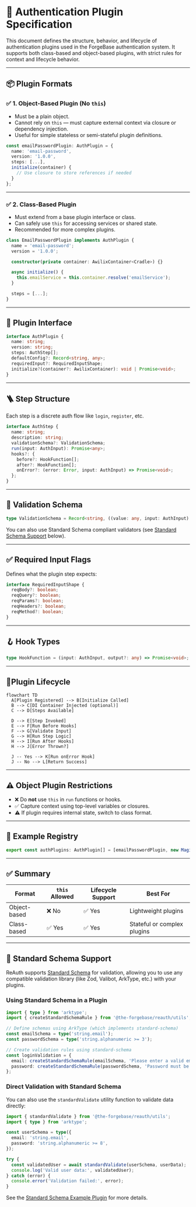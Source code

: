 # 🔐 Authentication Plugin Specification

This document defines the structure, behavior, and lifecycle of authentication plugins used in the ForgeBase authentication system. It supports both class-based and object-based plugins, with strict rules for context and lifecycle behavior.

---

## 📦 Plugin Formats

### ✅ 1. Object-Based Plugin (No `this`)

- Must be a plain object.
- Cannot rely on `this` — must capture external context via closure or dependency injection.
- Useful for simple stateless or semi-stateful plugin definitions.

```ts
const emailPasswordPlugin: AuthPlugin = {
  name: 'email-password',
  version: '1.0.0',
  steps: [...],
  initialize(container) {
    // Use closure to store references if needed
  }
};
```

---

### ✅ 2. Class-Based Plugin

- Must extend from a base plugin interface or class.
- Can safely use `this` for accessing services or shared state.
- Recommended for more complex plugins.

```ts
class EmailPasswordPlugin implements AuthPlugin {
  name = 'email-password';
  version = '1.0.0';

  constructor(private container: AwilixContainer<Cradle>) {}

  async initialize() {
    this.emailService = this.container.resolve('emailService');
  }

  steps = [...];
}
```

---

## 🧱 Plugin Interface

```ts
interface AuthPlugin {
  name: string;
  version: string;
  steps: AuthStep[];
  defaultConfig?: Record<string, any>;
  requiredInput?: RequiredInputShape;
  initialize?(container?: AwilixContainer): void | Promise<void>;
}
```

---

## 🪜 Step Structure

Each step is a discrete auth flow like `login`, `register`, etc.

```ts
interface AuthStep {
  name: string;
  description: string;
  validationSchema?: ValidationSchema;
  run(input: AuthInput): Promise<any>;
  hooks?: {
    before?: HookFunction[];
    after?: HookFunction[];
    onError?: (error: Error, input: AuthInput) => Promise<void>;
  };
}
```

---

## 📑 Validation Schema

```ts
type ValidationSchema = Record<string, ((value: any, input: AuthInput) => string | undefined)[]>;
```

You can also use Standard Schema compliant validators (see [Standard Schema Support](#standard-schema-support) below).

---

## ✅ Required Input Flags

Defines what the plugin step expects:

```ts
interface RequiredInputShape {
  reqBody?: boolean;
  reqQuery?: boolean;
  reqParams?: boolean;
  reqHeaders?: boolean;
  reqMethod?: boolean;
}
```

---

## 🪝 Hook Types

```ts
type HookFunction = (input: AuthInput, output?: any) => Promise<void>;
```

---

## 🚦Plugin Lifecycle

```mermaid
flowchart TD
  A[Plugin Registered] --> B[Initialize Called]
  B --> C[DI Container Injected (optional)]
  C --> D[Steps Available]

  D --> E[Step Invoked]
  E --> F[Run Before Hooks]
  F --> G[Validate Input]
  G --> H[Run Step Logic]
  H --> I[Run After Hooks]
  H --> J[Error Thrown?]

  J -- Yes --> K[Run onError Hook]
  J -- No --> L[Return Success]
```

---

## ⚠️ Object Plugin Restrictions

- ❌ Do **not** use `this` in `run` functions or hooks.
- ✅ Capture context using top-level variables or closures.
- ⚠️ If plugin requires internal state, switch to class format.

---

## 🧪 Example Registry

```ts
export const authPlugins: AuthPlugin[] = [emailPasswordPlugin, new MagicLinkPlugin(), new OauthPlugin()];
```

---

## ✅ Summary

| Format       | `this` Allowed | Lifecycle Support | Best For                    |
| ------------ | -------------- | ----------------- | --------------------------- |
| Object-based | ❌ No          | ✅ Yes            | Lightweight plugins         |
| Class-based  | ✅ Yes         | ✅ Yes            | Stateful or complex plugins |

---

## 🔄 Standard Schema Support

ReAuth supports [Standard Schema](https://standardschema.dev/) for validation, allowing you to use any compatible validation library (like Zod, Valibot, ArkType, etc.) with your plugins.

### Using Standard Schema in a Plugin

```typescript
import { type } from 'arktype';
import { createStandardSchemaRule } from '@the-forgebase/reauth/utils';

// Define schemas using ArkType (which implements standard-schema)
const emailSchema = type('string.email');
const passwordSchema = type('string.alphanumeric >= 3');

// Create validation rules using standard-schema
const loginValidation = {
  email: createStandardSchemaRule(emailSchema, 'Please enter a valid email address'),
  password: createStandardSchemaRule(passwordSchema, 'Password must be at least 8 characters'),
};
```

### Direct Validation with Standard Schema

You can also use the `standardValidate` utility function to validate data directly:

```typescript
import { standardValidate } from '@the-forgebase/reauth/utils';
import { type } from 'arktype';

const userSchema = type({
  email: 'string.email',
  password: 'string.alphanumeric >= 8',
});

try {
  const validatedUser = await standardValidate(userSchema, userData);
  console.log('Valid user data:', validatedUser);
} catch (error) {
  console.error('Validation failed:', error);
}
```

See the [Standard Schema Example Plugin](./src/plugins/standard-schema-example/README.md) for more details.
